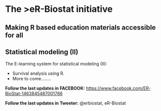 # The >eR-Biostat initiative
## Making R based education materials accessible for all
## Statistical modeling (II)
The E-learning system for  statistical modeling (II):
* Survival analysis using R.
* More to come........
  
**Follow the last updates in FACEBOOK:** https://www.facebook.com/ER-BioStat-1463845487001786

**Follow the last updates in Tweeter:** @erbiostat, eR-Biostat



